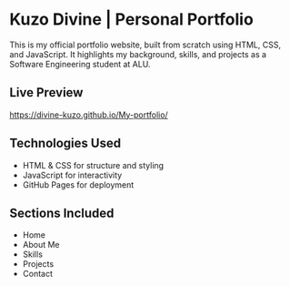 # Kuzo Divine | Personal Portfolio

This is my official portfolio website, built from scratch using HTML, CSS, and JavaScript. It highlights my background, skills, and projects as a Software Engineering student at ALU.

##  Live Preview
https://divine-kuzo.github.io/My-portfolio/

## Technologies Used
- HTML & CSS for structure and styling  
- JavaScript for interactivity  
- GitHub Pages for deployment  

##  Sections Included
- Home  
- About Me  
- Skills  
- Projects  
- Contact  

